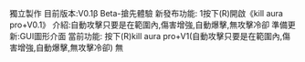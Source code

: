 獨立製作
目前版本:V0.1β
Beta-搶先體驗
新發布功能:
1按下(R)開啟《kill aura pro+V0.1》
介紹:自動攻擊只要是在範圍內,傷害增強,自動爆擊,無攻擊冷卻
準備更新:GUI圖形介面
當前功能:
按下(R)kill aura pro+V1(自動攻擊只要是在範圍內,傷害增強,自動爆擊,無攻擊冷卻)
無
